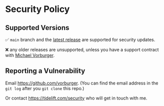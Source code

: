 # Security Policy

## Supported Versions

:white_check_mark: `main` branch and the [latest release](https://github.com/MariaDB4j/MariaDB4j/releases) are supported for security updates.

:x: any older releases are unsupported, unless you have a support contract with [Michael Vorburger](https://www.vorburger.ch).


## Reporting a Vulnerability

Email https://github.com/vorburger. (You can find the email address in the `git log` after you `git clone` this repo.)

Or contact https://tidelift.com/security who will get in touch with me.
